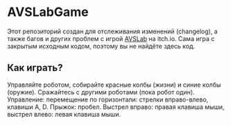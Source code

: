 # AVSLabGame
Этот репозиторий создан для отслеживания изменений (changelog), а также багов и других проблем с игрой [AVSLab](https://antarktidov.itch.io/avslab) на itch.io. Сама игра с закрытым исходным кодом, поэтому вы не найдёте здесь код.
## Как играть?
Управляйте роботом, собирайте красные колбы (жизни) и синие колбы (оружие). Сражайтесь с другими роботами (пока робот один).
Управление: перемещение по горизонтали: стрелки вправо-влево, клавиши A, D. Прыжок: пробел. Выстрел вправо: правая клавиша мыши, выстрел влево: левая клавиша мыши.
